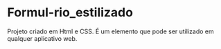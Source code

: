 # Formul-rio_estilizado

Projeto criado em Html e CSS.
É um elemento que pode ser utilizado em qualquer aplicativo web.
